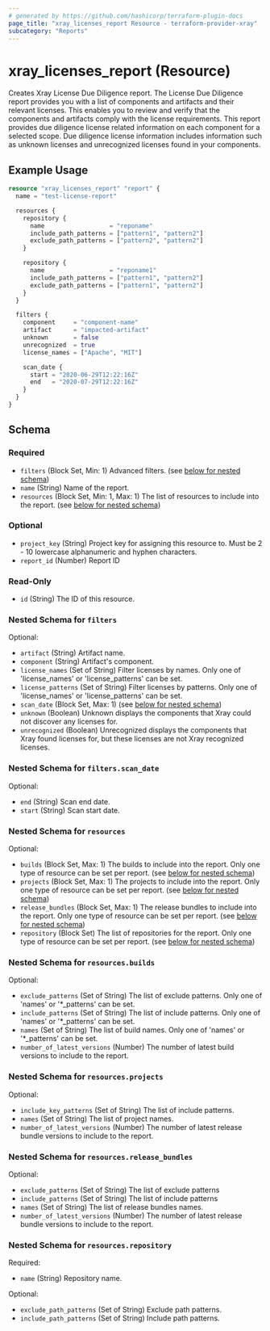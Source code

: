 ```yaml
---
# generated by https://github.com/hashicorp/terraform-plugin-docs
page_title: "xray_licenses_report Resource - terraform-provider-xray"
subcategory: "Reports"
---
```


# xray_licenses_report (Resource)

Creates Xray License Due Diligence report. The License Due Diligence report provides you with a list of components and artifacts and their relevant licenses. This enables you to review and verify that the components and artifacts comply with the license requirements. This report provides due diligence license related information on each component for a selected scope. Due diligence license information includes information such as unknown licenses and unrecognized licenses found in your components.

## Example Usage

```terraform
resource "xray_licenses_report" "report" {
  name = "test-license-report"

  resources {
    repository {
      name                  = "reponame"
      include_path_patterns = ["pattern1", "pattern2"]
      exclude_path_patterns = ["pattern2", "pattern2"]
    }

    repository {
      name                  = "reponame1"
      include_path_patterns = ["pattern1", "pattern2"]
      exclude_path_patterns = ["pattern1", "pattern2"]
    }
  }

  filters {
    component     = "component-name"
    artifact      = "impacted-artifact"
    unknown       = false
    unrecognized  = true
    license_names = ["Apache", "MIT"]

    scan_date {
      start = "2020-06-29T12:22:16Z"
      end   = "2020-07-29T12:22:16Z"
    }
  }
}
```

<!-- schema generated by tfplugindocs -->
## Schema

### Required

- `filters` (Block Set, Min: 1) Advanced filters. (see [below for nested schema](#nestedblock--filters))
- `name` (String) Name of the report.
- `resources` (Block Set, Min: 1, Max: 1) The list of resources to include into the report. (see [below for nested schema](#nestedblock--resources))

### Optional

- `project_key` (String) Project key for assigning this resource to. Must be 2 - 10 lowercase alphanumeric and hyphen characters.
- `report_id` (Number) Report ID

### Read-Only

- `id` (String) The ID of this resource.

<a id="nestedblock--filters"></a>
### Nested Schema for `filters`

Optional:

- `artifact` (String) Artifact name.
- `component` (String) Artifact's component.
- `license_names` (Set of String) Filter licenses by names. Only one of 'license_names' or 'license_patterns' can be set.
- `license_patterns` (Set of String) Filter licenses by patterns. Only one of 'license_names' or 'license_patterns' can be set.
- `scan_date` (Block Set, Max: 1) (see [below for nested schema](#nestedblock--filters--scan_date))
- `unknown` (Boolean) Unknown displays the components that Xray could not discover any licenses for.
- `unrecognized` (Boolean) Unrecognized displays the components that Xray found licenses for, but these licenses are not Xray recognized licenses.

<a id="nestedblock--filters--scan_date"></a>
### Nested Schema for `filters.scan_date`

Optional:

- `end` (String) Scan end date.
- `start` (String) Scan start date.



<a id="nestedblock--resources"></a>
### Nested Schema for `resources`

Optional:

- `builds` (Block Set, Max: 1) The builds to include into the report. Only one type of resource can be set per report. (see [below for nested schema](#nestedblock--resources--builds))
- `projects` (Block Set, Max: 1) The projects to include into the report. Only one type of resource can be set per report. (see [below for nested schema](#nestedblock--resources--projects))
- `release_bundles` (Block Set, Max: 1) The release bundles to include into the report. Only one type of resource can be set per report. (see [below for nested schema](#nestedblock--resources--release_bundles))
- `repository` (Block Set) The list of repositories for the report. Only one type of resource can be set per report. (see [below for nested schema](#nestedblock--resources--repository))

<a id="nestedblock--resources--builds"></a>
### Nested Schema for `resources.builds`

Optional:

- `exclude_patterns` (Set of String) The list of exclude patterns. Only one of 'names' or '*_patterns' can be set.
- `include_patterns` (Set of String) The list of include patterns. Only one of 'names' or '*_patterns' can be set.
- `names` (Set of String) The list of build names. Only one of 'names' or '*_patterns' can be set.
- `number_of_latest_versions` (Number) The number of latest build versions to include to the report.


<a id="nestedblock--resources--projects"></a>
### Nested Schema for `resources.projects`

Optional:

- `include_key_patterns` (Set of String) The list of include patterns.
- `names` (Set of String) The list of project names.
- `number_of_latest_versions` (Number) The number of latest release bundle versions to include to the report.


<a id="nestedblock--resources--release_bundles"></a>
### Nested Schema for `resources.release_bundles`

Optional:

- `exclude_patterns` (Set of String) The list of exclude patterns
- `include_patterns` (Set of String) The list of include patterns
- `names` (Set of String) The list of release bundles names.
- `number_of_latest_versions` (Number) The number of latest release bundle versions to include to the report.


<a id="nestedblock--resources--repository"></a>
### Nested Schema for `resources.repository`

Required:

- `name` (String) Repository name.

Optional:

- `exclude_path_patterns` (Set of String) Exclude path patterns.
- `include_path_patterns` (Set of String) Include path patterns.
